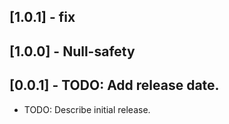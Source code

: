 ## [1.0.1] - fix
## [1.0.0] - Null-safety
## [0.0.1] - TODO: Add release date.

* TODO: Describe initial release.
